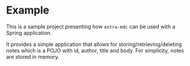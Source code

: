 # Example

This is a sample project presenting how `extra-mdc` can be used with a Spring application.

It provides a simple application that allows for storing/retrieving/deleting notes which is a POJO 
with id, author, title and body. For simplicity, notes are stored in memory.
